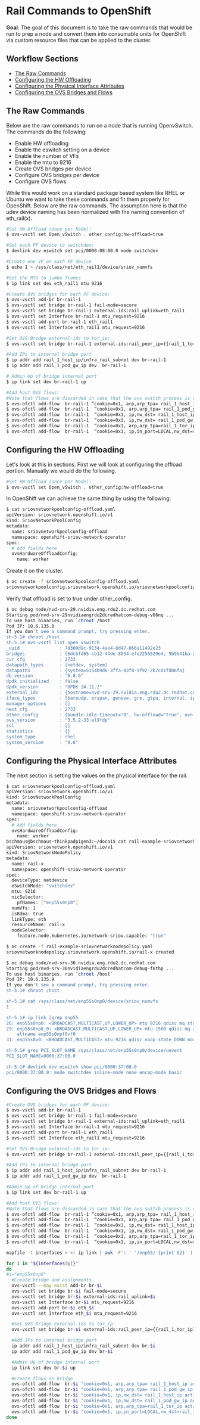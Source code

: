 # Rail Commands to OpenShift

**Goal**: The goal of this document is to take the raw commands that would be run to prep a node and convert them into consumable units for OpenShift via custom resource files that can be applied to the cluster.

## Workflow Sections

- [The Raw Commands](#the-raw-commands)
- [Configuring the HW Offloading](#configuring-the-hw-offloading)
- [Configuring the Physical Interface Attributes](#configuring-the-physical-interface-attributes)
- [Configuring the OVS Bridges and Flows](#configuring-the-ovs-bridges-and-flows)

## The Raw Commands

Below are the raw commands to run on a node that is running OpenvSwitch.  The commands do the following:

 * Enable HW offloading
 * Enable the eswitch setting on a device
 * Enable the number of VFs
 * Enable the mtu to 9216
 * Create OVS bridges per device
 * Configure OVS bridges per device
 * Configure OVS flows

While this would work on a standard package based system like RHEL or Ubuntu we want to take these commands and fit them properly for OpenShift.  Below are the raw commands.  The assumption here is that the udev device naming has been normalized with the naming convention of eth_rail(x).

~~~bash
#Set HW-Offload (once per Node):
$ ovs-vsctl set Open_vSwitch . other_config:hw-offload=true

#Set each PF device to switchdev:
$ devlink dev eswitch set pci/0000:08:00.0 mode switchdev

#Create one VF on each PF device
$ echo 1 > /sys/class/net/eth_rail1/device/sriov_numvfs

#Set the MTU to jumbo frames
$ ip link set dev eth_rail1 mtu 9216

#Create OVS bridges for each PF device:
$ ovs-vsctl add-br br-rail-1
$ ovs-vsctl set bridge br-rail-1 fail-mode=secure
$ ovs-vsctl set bridge br-rail-1 external-ids:rail_uplink=eth_rail1
$ ovs-vsctl set Interface br-rail-1 mtu_request=9216
$ ovs-vsctl add-port br-rail-1 eth_rail1
$ ovs-vsctl set Interface eth_rail1 mtu_request=9216

#Set OVS-Bridge external-ids to tor_ip:
$ ovs-vsctl set bridge br-rail-1 external-ids:rail_peer_ip={{rail_1_tor_ip}}

#Add IPs to internal bridge port
$ ip addr add rail_1_host_ip/infra_rail_subnet dev br-rail-1
$ ip addr add rail_1_pod_gw_ip dev  br-rail-1

# Admin Up of bridge internal port
$ ip link set dev br-rail-1 up

#Add host OVS flows:
#Note that flows are discarded in case that the ovs switch process is restarted (maybe add to systemd service called when ovs service is restarted)
$ ovs-ofctl add-flow  br-rail-1 “cookie=0x1, arp,arp_tpa= rail_1_host_ip actions=LOCAL”
$ ovs-ofctl add-flow  br-rail-1  “cookie=0x1, arp,arp_tpa= rail_1_pod_gw_ip actions=LOCAL”
$ ovs-ofctl add-flow  br-rail-1  “cookie=0x1, ip,nw_dst= rail_1_host_ip actions=LOCAL”
$ ovs-ofctl add-flow  br-rail-1  “cookie=0x1, ip,nw_dst= rail_1_pod_gw_ip actions=LOCAL”
$ ovs-ofctl add-flow  br-rail-1  “cookie=0x1, arp,arp_tpa=rail_1_tor_ip actions=output:eth_rail1”
$ ovs-ofctl add-flow  br-rail-1  “cookie=0x1, ip,in_port=LOCAL,nw_dst=rail_1_tor_ip/8 actions=output:eth_rail1”
~~~

## Configuring the HW Offloading

Let's look at this in sections.  First we will look at configuring the offload portion.  Manually we would do the following.

~~~bash
#Set HW-Offload (once per Node):
$ ovs-vsctl set Open_vSwitch . other_config:hw-offload=true
~~~

In OpenShift we can achieve the same thing by using the following:

~~~bash
$ cat sriovnetworkpoolconfig-offload.yaml
apiVersion: sriovnetwork.openshift.io/v1
kind: SriovNetworkPoolConfig
metadata:
  name: sriovnetworkpoolconfig-offload
  namespace: openshift-sriov-network-operator
spec:
  # Add fields here
  ovsHardwareOffloadConfig:
    name: worker
~~~

Create it on the cluster.

~~~bash
$ oc create -f sriovnetworkpoolconfig-offload.yaml 
sriovnetworkpoolconfig.sriovnetwork.openshift.io/sriovnetworkpoolconfig-offload created
~~~

Verify that offload is set to true under other_config.

~~~bash
$ oc debug node/nvd-srv-29.nvidia.eng.rdu2.dc.redhat.com
Starting pod/nvd-srv-29nvidiaengrdu2dcredhatcom-debug-v66nq ...
To use host binaries, run `chroot /host`
Pod IP: 10.6.135.8
If you don't see a command prompt, try pressing enter.
sh-5.1# chroot /host
sh-5.1# ovs-vsctl list open_vswitch
_uuid               : 78300d8c-9134-4ae4-8d47-066a11492e23
bridges             : [6dcbfd65-cb12-44de-8954-efe2256529e4, 9b9b41ba-22c6-4c50-a2cf-0a403816af48]
cur_cfg             : 2733
datapath_types      : [netdev, system]
datapaths           : {system=5154b9d6-3ffa-43f8-9f92-2b7c81fd86fa}
db_version          : "8.8.0"
dpdk_initialized    : false
dpdk_version        : "DPDK 24.11.2"
external_ids        : {hostname=nvd-srv-29.nvidia.eng.rdu2.dc.redhat.com, ovn-bridge-mappings="physnet:br-ex", ovn-bridge-remote-probe-interval="0", ovn-enable-lflow-cache="true", ovn-encap-ip="10.6.135.8", ovn-encap-type=geneve, ovn-is-interconn="true", ovn-memlimit-lflow-cache-kb="1048576", ovn-monitor-all="true", ovn-ofctrl-wait-before-clear="0", ovn-remote="unix:/var/run/ovn/ovnsb_db.sock", ovn-remote-probe-interval="180000", ovn-set-local-ip="true", rundir="/var/run/openvswitch", system-id="bac2184b-58eb-48f2-b517-4bd623f21a30"}
iface_types         : [bareudp, erspan, geneve, gre, gtpu, internal, ip6erspan, ip6gre, lisp, patch, srv6, stt, system, tap, vxlan]
manager_options     : []
next_cfg            : 2733
other_config        : {bundle-idle-timeout="0", hw-offload="true", ovn-chassis-idx-bac2184b-58eb-48f2-b517-4bd623f21a30="", vlan-limit="0"}
ovs_version         : "3.5.2-33.el9fdp"
ssl                 : []
statistics          : {}
system_type         : rhel
system_version      : "9.6"
~~~

## Configuring the Physical Interface Attributes

The next section is setting the values on the physical interface for the rail.

~~~bash
$ cat sriovnetworkpoolconfig-offload.yaml
apiVersion: sriovnetwork.openshift.io/v1
kind: SriovNetworkPoolConfig
metadata:
  name: sriovnetworkpoolconfig-offload
  namespace: openshift-sriov-network-operator
spec:
  # Add fields here
  ovsHardwareOffloadConfig:
    name: worker
bschmaus@bschmaus-thinkpadp1gen3:~/doca1$ cat rail-example-sriovnetworknodepolicy.yaml
apiVersion: sriovnetwork.openshift.io/v1
kind: SriovNetworkNodePolicy
metadata:
  name: rail-x
  namespace: openshift-sriov-network-operator
spec:
  deviceType: netdevice
  eSwitchMode: "switchdev"
  mtu: 9216
  nicSelector:
    pfNames: ["enp55s0np0"]
  numVfs: 1
  isRdma: true
  linkType: eth
  resourceName: rail-x
  nodeSelector:
    feature.node.kubernetes.io/network-sriov.capable: "true"
~~~

~~~bash
$ oc create -f rail-example-sriovnetworknodepolicy.yaml 
sriovnetworknodepolicy.sriovnetwork.openshift.io/rail-x created
~~~

~~~bash
$ oc debug node/nvd-srv-30.nvidia.eng.rdu2.dc.redhat.com
Starting pod/nvd-srv-30nvidiaengrdu2dcredhatcom-debug-f6thp ...
To use host binaries, run `chroot /host`
Pod IP: 10.6.135.9
If you don't see a command prompt, try pressing enter.
sh-5.1# chroot /host

sh-5.1# cat /sys/class/net/enp55s0np0/device/sriov_numvfs
1

sh-5.1# ip link |grep enp55
26: enp55s0np0: <BROADCAST,MULTICAST,UP,LOWER_UP> mtu 9216 qdisc mq state UP mode DEFAULT group default qlen 1000
29: enp55s0np0_0: <BROADCAST,MULTICAST,UP,LOWER_UP> mtu 1500 qdisc mq state UP mode DEFAULT group default qlen 1000
    altname enp55s0npf0vf0
31: enp55s0v0: <BROADCAST,MULTICAST> mtu 9216 qdisc noop state DOWN mode DEFAULT group default qlen 1000

sh-5.1# grep PCI_SLOT_NAME /sys/class/net/enp55s0np0/device/uevent
PCI_SLOT_NAME=0000:37:00.0

sh-5.1# devlink dev eswitch show pci/0000:37:00.0
pci/0000:37:00.0: mode switchdev inline-mode none encap-mode basic
~~~

## Configuring the OVS Bridges and Flows

~~~bash
#Create OVS bridges for each PF device:
$ ovs-vsctl add-br br-rail-1
$ ovs-vsctl set bridge br-rail-1 fail-mode=secure
$ ovs-vsctl set bridge br-rail-1 external-ids:rail_uplink=eth_rail1
$ ovs-vsctl set Interface br-rail-1 mtu_request=9216
$ ovs-vsctl add-port br-rail-1 eth_rail1
$ ovs-vsctl set Interface eth_rail1 mtu_request=9216

#Set OVS-Bridge external-ids to tor_ip:
$ ovs-vsctl set bridge br-rail-1 external-ids:rail_peer_ip={{rail_1_tor_ip}}

#Add IPs to internal bridge port
$ ip addr add rail_1_host_ip/infra_rail_subnet dev br-rail-1
$ ip addr add rail_1_pod_gw_ip dev  br-rail-1

#Admin Up of bridge internal port
$ ip link set dev br-rail-1 up

#Add host OVS flows:
#Note that flows are discarded in case that the ovs switch process is restarted (maybe add to systemd service called when ovs service is restarted)
$ ovs-ofctl add-flow  br-rail-1 “cookie=0x1, arp,arp_tpa= rail_1_host_ip actions=LOCAL”
$ ovs-ofctl add-flow  br-rail-1  “cookie=0x1, arp,arp_tpa= rail_1_pod_gw_ip actions=LOCAL”
$ ovs-ofctl add-flow  br-rail-1  “cookie=0x1, ip,nw_dst= rail_1_host_ip actions=LOCAL”
$ ovs-ofctl add-flow  br-rail-1  “cookie=0x1, ip,nw_dst= rail_1_pod_gw_ip actions=LOCAL”
$ ovs-ofctl add-flow  br-rail-1  “cookie=0x1, arp,arp_tpa=rail_1_tor_ip actions=output:eth_rail1”
$ ovs-ofctl add-flow  br-rail-1  “cookie=0x1, ip,in_port=LOCAL,nw_dst=rail_1_tor_ip/8 actions=output:eth_rail1”
~~~

~~~bash
mapfile -t interfaces < <( ip link | awk -F': ' '/enp55/ {print $2}' )  # replace enp55 with Mellanox when done testing

for i in "${interfaces[@]}"
do
#i="enp55s0np0"
  #Create bridge and assignments
  ovs-vsctl --may-exist add-br br-$i
  ovs-vsctl set bridge br-$i fail-mode=secure
  ovs-vsctl set bridge br-$i external-ids:rail_uplink=$i
  ovs-vsctl set Interface br-$i mtu_request=9216
  ovs-vsctl add-port br-$i eth_$i
  ovs-vsctl set Interface eth_$i mtu_request=9216

  #Set OVS-Bridge external-ids to tor_ip:
  ovs-vsctl set bridge br-$i external-ids:rail_peer_ip={{rail_1_tor_ip}}

  #Add IPs to internal bridge port
  ip addr add rail_1_host_ip/infra_rail_subnet dev br-$i
  ip addr add rail_1_pod_gw_ip dev br-$i

  #Admin Up of bridge internal port
  ip link set dev br-$i up

  #Create flows on bridge
  ovs-ofctl add-flow  br-$i "cookie=0x1, arp,arp_tpa= rail_1_host_ip actions=LOCAL"
  ovs-ofctl add-flow  br-$i "cookie=0x1, arp,arp_tpa= rail_1_pod_gw_ip actions=LOCAL"
  ovs-ofctl add-flow  br-$i "cookie=0x1, ip,nw_dst= rail_1_host_ip actions=LOCAL"
  ovs-ofctl add-flow  br-$i "cookie=0x1, ip,nw_dst= rail_1_pod_gw_ip actions=LOCAL"
  ovs-ofctl add-flow  br-$i "cookie=0x1, arp,arp_tpa=rail_1_tor_ip actions=output:eth_$i"
  ovs-ofctl add-flow  br-$i "cookie=0x1, ip,in_port=LOCAL,nw_dst=rail_1_tor_ip/8 actions=output:eth_$i"
done
~~~

